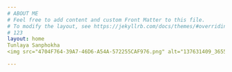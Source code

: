 ```yaml
---
# ABOUT ME
# Feel free to add content and custom Front Matter to this file.
# To modify the layout, see https://jekyllrb.com/docs/themes/#overriding-theme-defaults
# 123
layout: home
Tunlaya Sanphokha
<img src="4704F764-39A7-46D6-A54A-572255CAF976.png" alt="137631409_3655718301213663_5053512618541350693_n" width="15" height="15"/>

---
```

